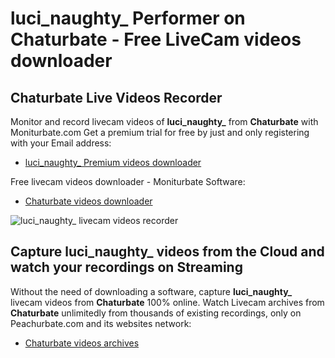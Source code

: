 # luci_naughty_ Performer on Chaturbate - Free LiveCam videos downloader

## Chaturbate Live Videos Recorder

Monitor and record livecam videos of **luci_naughty_** from **Chaturbate** with Moniturbate.com
Get a premium trial for free by just and only registering with your Email address:
* [luci_naughty_ Premium videos downloader](https://moniturbate.com/request-demo-licence-key.html)

Free livecam videos downloader - Moniturbate Software:
* [Chaturbate videos downloader](https://moniturbate.com/moniturbate-download-software.html)

![luci_naughty_ livecam videos recorder](https://peachurnet.com/templates/moniturbate-software.png)


## Capture luci_naughty_ videos from the Cloud and watch your recordings on Streaming

Without the need of downloading a software, capture **luci_naughty_** livecam videos from **Chaturbate** 100% online.
Watch Livecam archives from **Chaturbate** unlimitedly from thousands of existing recordings, only on Peachurbate.com and its websites network:
* [Chaturbate videos archives](https://peachurnet.com/)